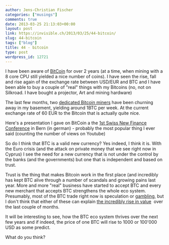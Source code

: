 ```yaml
---
author: Jens-Christian Fischer
categories: ["musings"]
comments: true
date: 2013-03-25 21:13:03+00:00
layout: post
link: https://invisible.ch/2013/03/25/44-bitcoin/
slug: 44-bitcoin
tags: ["blog"]
title: 44 - bitcoin
type: post
wordpress_id: 12721
---
```


I have been aware of [BitCoin](https://bitcoin.org/en/) for over 2 years (at a time, when mining with a 8 core CPU still yielded a nice number of coins). I have seen the rise, fall and rise again of the exchange rate between USD/EUR and BTC and I have been able to buy a couple of "real" things with my Bitcoins (no, not on Silkroad. I have bought a projector, Art and mining hardware)

The last few months, two [dedicated Bitcoin miners](https://butterflylabs.com) have been churning away in my basement, yielding around 1BTC per week. At the current exchange rate of 60 EUR to the Bitcoin that is actually quite nice.

Here's a presentation I gave on BitCoin a the [1st Swiss New Finance Conference](https://www.youtube.com/playlist?list=PLQ_VRfcgymb1shj8UbMchI0UJ_8eaOZe7) in Bern (in german) - probably the most popular thing I ever said (counting the number of views on Youtube)


So do I think that BTC is a valid new currency? Yes indeed, I think it is. With the Euro crisis (and the attack on private money that we see right now in Cyprus) I see the need for a new currency that is not under the control by the banks (and the governments) but one that is independent and based on trust.

Trust is the thing that makes Bitcoin work in the first place (and incredibly has kept BTC alive through a number of scandals and growing pains last year. More and more "real" business have started to accept BTC and every new merchant that accepts BTC strengthens the whole eco system. Presumably, most of the BTC trade right now is speculation or [gambling](https://satoshidice.com/), but I don't think that either of these can explain [the incredibly rise in value](https://bitcoincharts.com/markets/mtgoxUSD.html)  over the last couple of months.

It will be interesting to see, how the BTC eco system thrives over the next few years and if indeed, the price of one BTC will rise to 1000 or 100'000 USD as some predict.

What do you think?

